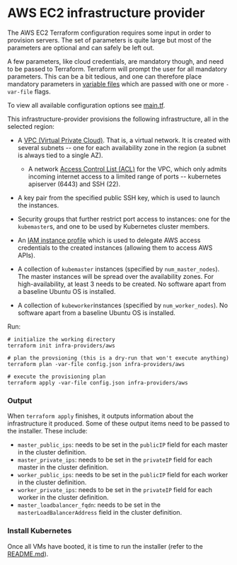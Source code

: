 # AWS EC2 infrastructure provider

The AWS EC2 Terraform configuration requires some input in order to provision
servers. The set of parameters is quite large but most of the parameters are
optional and can safely be left out.

A few parameters, like cloud credentials, are mandatory though, and
need to be passed to Terraform. Terraform will prompt the user for all
mandatory parameters. This can be a bit tedious, and one can therefore place
mandatory parameters in
[variable files](https://www.terraform.io/intro/getting-started/variables.html)
which are passed with one or more `-var-file` flags.

To view all available configuration options see [main.tf](./main.tf).

This infrastructure-provider provisions the following infrastructure, all in the
selected region:

- A [VPC (Virtual Private Cloud)](http://docs.aws.amazon.com/AmazonVPC/latest/UserGuide/VPC_Introduction.html).
  That is, a virtual network. It is created with several subnets --  one for
  each availability zone in the region (a subnet is always tied to a single AZ).
  - A network
    [Access Control List (ACL)](http://docs.aws.amazon.com/AmazonVPC/latest/UserGuide/VPC_ACLs.html)
	for the VPC, which only admits incoming internet access to a limited range
    of ports -- kubernetes apiserver (6443) and SSH (22).
- A key pair from the specified public SSH key, which is used to launch the
  instances.
- Security groups that further restrict port access to instances: one for the
  `kubemaster`s, and one to be used by Kubernetes cluster members.
- An
  [IAM instance profile](http://docs.aws.amazon.com/IAM/latest/UserGuide/id_roles_use_switch-role-ec2_instance-profiles.html) which
  is used to delegate AWS access credentials to the created instances (allowing
  them to access AWS APIs).
- A collection of `kubemaster` instances (specified by `num_master_nodes`).
  The master instances will be spread over the availability zones.
  For high-availability, at least 3 needs to be created. No software apart from
  a baseline Ubuntu OS is installed.

- A collection of `kubeworker`instances (specified by `num_worker_nodes`).
  No software apart from a baseline Ubuntu OS is installed.


Run:

    # initialize the working directory
    terraform init infra-providers/aws

    # plan the provsioning (this is a dry-run that won't execute anything)
    terraform plan -var-file config.json infra-providers/aws

    # execute the provisioning plan
    terraform apply -var-file config.json infra-providers/aws


### Output
When `terraform apply` finishes, it outputs information about the infrastructure
it produced. Some of these output items need to be passed to the installer.
These include:

  - `master_public_ips`: needs to be set in the `publicIP` field for each master
    in the cluster definition.
  - `master_private_ips`: needs to be set in the `privateIP` field for each
    master in the cluster definition.
  - `worker_public_ips`: needs to be set in the `publicIP` field for each worker
    in the cluster definition.
  - `worker_private_ips`: needs to be set in the `privateIP` field for each
    worker in the cluster definition.
  - `master_loadbalancer_fqdn`: needs to be set in the
    `masterLoadBalancerAddress` field in the cluster definition.

### Install Kubernetes
Once all VMs have booted, it is time to run the installer (refer to
the [README.md](../../README.md)).

